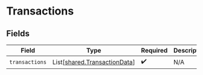 # Transactions


## Fields

| Field                                                                  | Type                                                                   | Required                                                               | Description                                                            |
| ---------------------------------------------------------------------- | ---------------------------------------------------------------------- | ---------------------------------------------------------------------- | ---------------------------------------------------------------------- |
| `transactions`                                                         | List[[shared.TransactionData](../../models/shared/transactiondata.md)] | :heavy_check_mark:                                                     | N/A                                                                    |
